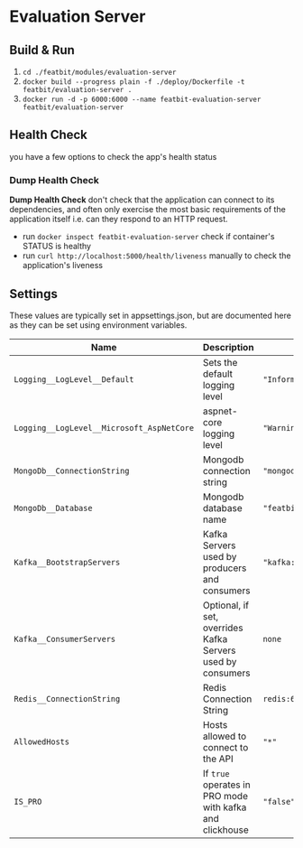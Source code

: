 # Evaluation Server

## Build & Run

1. `cd ./featbit/modules/evaluation-server`
2. `docker build --progress plain -f ./deploy/Dockerfile -t featbit/evaluation-server .`
3. `docker run -d -p 6000:6000 --name featbit-evaluation-server featbit/evaluation-server`

## Health Check

you have a few options to check the app's health status

### Dump Health Check

**Dump Health Check** don't check that the application can connect to its dependencies, and often only exercise the most
basic requirements of the application itself i.e. can they respond to an HTTP request.

- run `docker inspect featbit-evaluation-server` check if container's STATUS is healthy
- run `curl http://localhost:5000/health/liveness` manually to check the application's liveness

## Settings

These values are typically set in appsettings.json, but are documented here as they can be set using environment
variables.

| Name                                      | Description                                                 | Value                                      |
|-------------------------------------------|-------------------------------------------------------------|--------------------------------------------|
| `Logging__LogLevel__Default`              | Sets the default logging level                              | `"Information"`                            |
| `Logging__LogLevel__Microsoft_AspNetCore` | aspnet-core logging level                                   | `"Warning"`                                |
| `MongoDb__ConnectionString`               | Mongodb connection string                                   | `"mongodb://admin:password@mongodb:27017"` |
| `MongoDb__Database`                       | Mongodb database name                                       | `"featbit"`                                |
| `Kafka__BootstrapServers`                 | Kafka Servers used by producers and consumers               | `"kafka:9092"`                             |
| `Kafka__ConsumerServers`                  | Optional, if set, overrides Kafka Servers used by consumers | `none`                                     |
| `Redis__ConnectionString`                 | Redis Connection String                                     | `redis:6379`                               |
| `AllowedHosts`                            | Hosts allowed to connect to the API                         | `"*"`                                      |
| `IS_PRO`                                  | If `true` operates in PRO mode with kafka and clickhouse    | `"false"`                                  |
